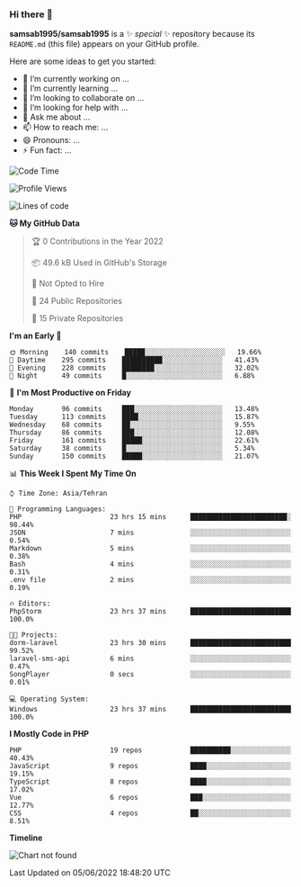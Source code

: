 ### Hi there 👋

**samsab1995/samsab1995** is a ✨ _special_ ✨ repository because its `README.md` (this file) appears on your GitHub profile.

Here are some ideas to get you started:

- 🔭 I’m currently working on ...
- 🌱 I’m currently learning ...
- 👯 I’m looking to collaborate on ...
- 🤔 I’m looking for help with ...
- 💬 Ask me about ...
- 📫 How to reach me: ...
- 😄 Pronouns: ...
- ⚡ Fun fact: ...

<!--START_SECTION:waka-->
![Code Time](http://img.shields.io/badge/Code%20Time-0%20secs-blue)

![Profile Views](http://img.shields.io/badge/Profile%20Views-0-blue)

![Lines of code](https://img.shields.io/badge/From%20Hello%20World%20I%27ve%20Written-874%20Thousand%20lines%20of%20code-blue)

**🐱 My GitHub Data** 

> 🏆 0 Contributions in the Year 2022
 > 
> 📦 49.6 kB Used in GitHub's Storage 
 > 
> 🚫 Not Opted to Hire
 > 
> 📜 24 Public Repositories 
 > 
> 🔑 15 Private Repositories  
 > 
**I'm an Early 🐤** 

```text
🌞 Morning    140 commits    █████░░░░░░░░░░░░░░░░░░░░   19.66% 
🌆 Daytime    295 commits    ██████████░░░░░░░░░░░░░░░   41.43% 
🌃 Evening    228 commits    ████████░░░░░░░░░░░░░░░░░   32.02% 
🌙 Night      49 commits     █░░░░░░░░░░░░░░░░░░░░░░░░   6.88%

```
📅 **I'm Most Productive on Friday** 

```text
Monday       96 commits     ███░░░░░░░░░░░░░░░░░░░░░░   13.48% 
Tuesday      113 commits    ████░░░░░░░░░░░░░░░░░░░░░   15.87% 
Wednesday    68 commits     ██░░░░░░░░░░░░░░░░░░░░░░░   9.55% 
Thursday     86 commits     ███░░░░░░░░░░░░░░░░░░░░░░   12.08% 
Friday       161 commits    █████░░░░░░░░░░░░░░░░░░░░   22.61% 
Saturday     38 commits     █░░░░░░░░░░░░░░░░░░░░░░░░   5.34% 
Sunday       150 commits    █████░░░░░░░░░░░░░░░░░░░░   21.07%

```


📊 **This Week I Spent My Time On** 

```text
⌚︎ Time Zone: Asia/Tehran

💬 Programming Languages: 
PHP                      23 hrs 15 mins      ████████████████████████░   98.44% 
JSON                     7 mins              ░░░░░░░░░░░░░░░░░░░░░░░░░   0.54% 
Markdown                 5 mins              ░░░░░░░░░░░░░░░░░░░░░░░░░   0.38% 
Bash                     4 mins              ░░░░░░░░░░░░░░░░░░░░░░░░░   0.31% 
.env file                2 mins              ░░░░░░░░░░░░░░░░░░░░░░░░░   0.19%

🔥 Editors: 
PhpStorm                 23 hrs 37 mins      █████████████████████████   100.0%

🐱‍💻 Projects: 
dorm-laravel             23 hrs 30 mins      █████████████████████████   99.52% 
laravel-sms-api          6 mins              ░░░░░░░░░░░░░░░░░░░░░░░░░   0.47% 
SongPlayer               0 secs              ░░░░░░░░░░░░░░░░░░░░░░░░░   0.01%

💻 Operating System: 
Windows                  23 hrs 37 mins      █████████████████████████   100.0%

```

**I Mostly Code in PHP** 

```text
PHP                      19 repos            ██████████░░░░░░░░░░░░░░░   40.43% 
JavaScript               9 repos             ████░░░░░░░░░░░░░░░░░░░░░   19.15% 
TypeScript               8 repos             ████░░░░░░░░░░░░░░░░░░░░░   17.02% 
Vue                      6 repos             ███░░░░░░░░░░░░░░░░░░░░░░   12.77% 
CSS                      4 repos             ██░░░░░░░░░░░░░░░░░░░░░░░   8.51%

```


**Timeline**

![Chart not found](https://raw.githubusercontent.com/samsab1995/samsab1995/main/charts/bar_graph.png) 


 Last Updated on 05/06/2022 18:48:20 UTC
<!--END_SECTION:waka-->
